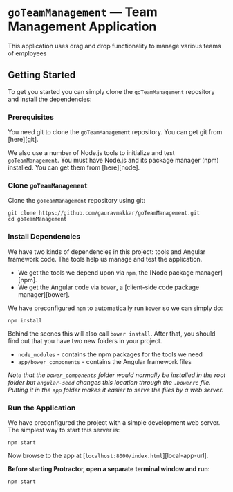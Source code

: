 # `goTeamManagement` — Team Management Application

This application uses drag and drop functionality to manage various teams of employees

## Getting Started

To get you started you can simply clone the `goTeamManagement` repository and install the dependencies:

### Prerequisites

You need git to clone the `goTeamManagement` repository. You can get git from [here][git].

We also use a number of Node.js tools to initialize and test `goTeamManagement`. You must have Node.js
and its package manager (npm) installed. You can get them from [here][node].

### Clone `goTeamManagement`

Clone the `goTeamManagement` repository using git:

```
git clone https://github.com/gauravmakkar/goTeamManagement.git
cd goTeamManagement
```

### Install Dependencies

We have two kinds of dependencies in this project: tools and Angular framework code. The tools help
us manage and test the application.

* We get the tools we depend upon via `npm`, the [Node package manager][npm].
* We get the Angular code via `bower`, a [client-side code package manager][bower].

We have preconfigured `npm` to automatically run `bower` so we can simply do:

```
npm install
```

Behind the scenes this will also call `bower install`. After that, you should find out that you have
two new folders in your project.

* `node_modules` - contains the npm packages for the tools we need
* `app/bower_components` - contains the Angular framework files

*Note that the `bower_components` folder would normally be installed in the root folder but
`angular-seed` changes this location through the `.bowerrc` file. Putting it in the `app` folder
makes it easier to serve the files by a web server.*

### Run the Application

We have preconfigured the project with a simple development web server. The simplest way to start
this server is:

```
npm start
```

Now browse to the app at [`localhost:8000/index.html`][local-app-url].


**Before starting Protractor, open a separate terminal window and run:**

```
npm start
```

